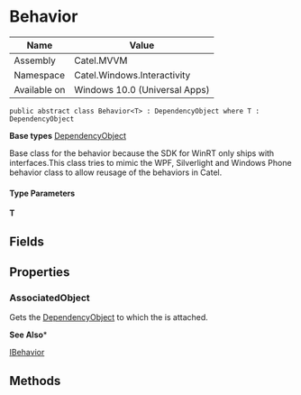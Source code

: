 

# Behavior

Name|Value
---|---
Assembly|Catel.MVVM
Namespace|Catel.Windows.Interactivity
Available on|Windows 10.0 (Universal Apps)

```
public abstract class Behavior<T> : DependencyObject where T : DependencyObject 
```

**Base types**
[DependencyObject]()


Base class for the behavior because the SDK for WinRT only ships with interfaces.This class tries to mimic the WPF, Silverlight and Windows Phone behavior class to allow reusage of the behaviors in Catel.

#### Type Parameters

**T**



## Fields

## Properties

### AssociatedObject

Gets the [DependencyObject](#) to which the is attached.

**See Also***

[IBehavior](#)



## Methods

